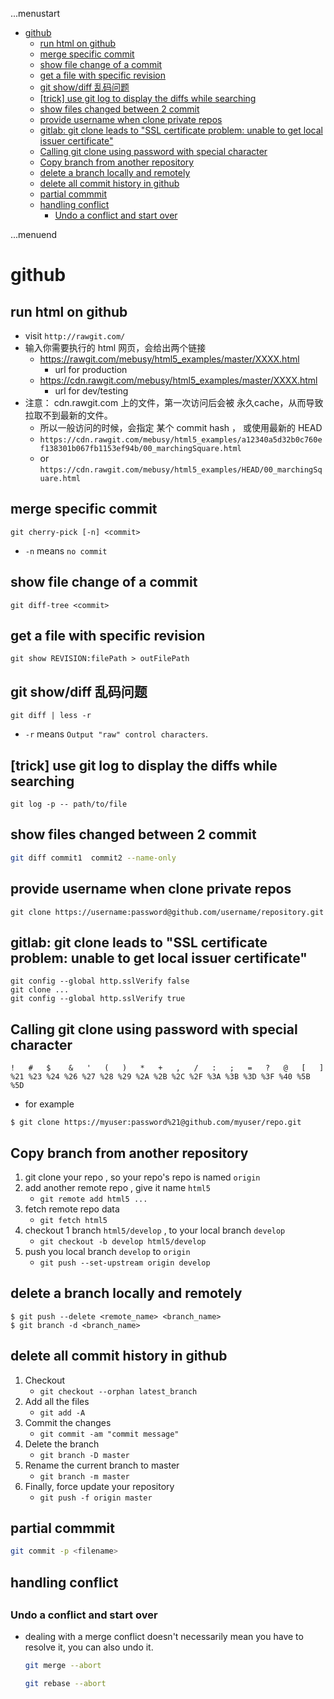 ...menustart

- [github](#bf215181b5140522137b3d4f6b73544a)
    - [run html on github](#606e5c37337c2f05305ab4a4a0dc2691)
    - [merge specific commit](#a6c7b8bc87e837e643f48e27b843d648)
    - [show file change of a commit](#e35fc6dbd7673d56c0824c31ff378241)
    - [get a file with specific revision](#6f4311248df3ab2115e904e14c7836c9)
    - [git show/diff 乱码问题](#aafd38d2cb2288571bb67fc78e3a18f7)
    - [\[trick\] use git log to display the diffs while searching](#a9df5d1d20b4eb063767169d82151fdc)
    - [show files changed between 2 commit](#384d969c3957ddc0b7be9841ff3549a8)
    - [provide username when clone private repos](#366ee47209629dccbab3d2399247ea84)
    - [gitlab: git clone leads to "SSL certificate problem: unable to get local issuer certificate"](#8da880caa0ca98d1c46a028c0da79aac)
    - [Calling git clone using password with special character](#60f96f2175fb84d4839e67f2533a4c10)
    - [Copy branch from another repository](#9af7d00519ec3625b399242404c33af2)
    - [delete a branch locally and remotely](#65804564299051849847b74237b908e7)
    - [delete all commit history in github](#299ba8422f7eafd171b8c712b9319131)
    - [partial commmit](#365a5d68e803e7cd517640176167c02b)
    - [handling conflict](#bcccf2d6eb0a519d64f1b86b59fe5db3)
        - [Undo a conflict and start over](#a44d692e0cfa312f2d01e7cc424f3531)

...menuend


<h2 id="bf215181b5140522137b3d4f6b73544a"></h2>


# github 


<h2 id="606e5c37337c2f05305ab4a4a0dc2691"></h2>


## run html on github

- visit `http://rawgit.com/`
- 输入你需要执行的 html 网页，会给出两个链接
    - https://rawgit.com/mebusy/html5_examples/master/XXXX.html
        - url for production
    - https://cdn.rawgit.com/mebusy/html5_examples/master/XXXX.html
        - url for dev/testing
- 注意： cdn.rawgit.com 上的文件，第一次访问后会被 永久cache，从而导致 拉取不到最新的文件。
    - 所以一般访问的时候，会指定 某个 commit hash  ， 或使用最新的 HEAD
    - `https://cdn.rawgit.com/mebusy/html5_examples/a12340a5d32b0c760ef138301b067fb1153ef94b/00_marchingSquare.html`
    - or `https://cdn.rawgit.com/mebusy/html5_examples/HEAD/00_marchingSquare.html`


<h2 id="a6c7b8bc87e837e643f48e27b843d648"></h2>


## merge specific commit 

```
git cherry-pick [-n] <commit> 
```

- `-n` means `no commit `

<h2 id="e35fc6dbd7673d56c0824c31ff378241"></h2>


## show file change of a commit 

```
git diff-tree <commit>
```

<h2 id="6f4311248df3ab2115e904e14c7836c9"></h2>


## get a file with specific revision

```
git show REVISION:filePath > outFilePath
```


<h2 id="aafd38d2cb2288571bb67fc78e3a18f7"></h2>


## git show/diff 乱码问题

```
git diff | less -r
```

- `-r` means `Output "raw" control characters`.


<h2 id="a9df5d1d20b4eb063767169d82151fdc"></h2>


## [trick] use git log to display the diffs while searching

```
git log -p -- path/to/file
```


<h2 id="384d969c3957ddc0b7be9841ff3549a8"></h2>


## show files changed between 2 commit 

```bash
git diff commit1  commit2 --name-only
```



<h2 id="366ee47209629dccbab3d2399247ea84"></h2>


## provide username when clone private repos

```
git clone https://username:password@github.com/username/repository.git
```


<h2 id="8da880caa0ca98d1c46a028c0da79aac"></h2>


## gitlab: git clone leads to "SSL certificate problem: unable to get local issuer certificate"

```
git config --global http.sslVerify false
git clone ...
git config --global http.sslVerify true
```


<h2 id="60f96f2175fb84d4839e67f2533a4c10"></h2>


## Calling git clone using password with special character

```
!   #   $    &   '   (   )   *   +   ,   /   :   ;   =   ?   @   [   ]
%21 %23 %24 %26 %27 %28 %29 %2A %2B %2C %2F %3A %3B %3D %3F %40 %5B %5D
```

- for example

```
$ git clone https://myuser:password%21@github.com/myuser/repo.git
```

<h2 id="9af7d00519ec3625b399242404c33af2"></h2>


## Copy branch from another repository

 1. git clone your repo , so your repo's repo is named `origin`
 2. add another remote repo , give it name `html5`
    - `git remote add html5 ...` 
 3. fetch remote repo data
    - `git fetch html5`
 4. checkout 1 branch `html5/develop` , to your local branch `develop`
    - `git checkout -b develop html5/develop`
 5. push you local branch `develop` to `origin`
    - `git push --set-upstream origin develop`

<h2 id="65804564299051849847b74237b908e7"></h2>


## delete a branch locally and remotely

```
$ git push --delete <remote_name> <branch_name>
$ git branch -d <branch_name>
```


<h2 id="299ba8422f7eafd171b8c712b9319131"></h2>


## delete all commit history in github

1. Checkout
    - `git checkout --orphan latest_branch`
2. Add all the files
    - `git add -A`
3. Commit the changes
    - `git commit -am "commit message"`
4. Delete the branch
    - `git branch -D master`
5. Rename the current branch to master
    - `git branch -m master`
6. Finally, force update your repository
    - `git push -f origin master`


<h2 id="365a5d68e803e7cd517640176167c02b"></h2>


## partial commmit 

```bash
git commit -p <filename>
```

<h2 id="bcccf2d6eb0a519d64f1b86b59fe5db3"></h2>


## handling conflict

<h2 id="a44d692e0cfa312f2d01e7cc424f3531"></h2>


### Undo a conflict and start over

- dealing with a merge conflict doesn't necessarily mean you have to resolve it, you can also undo it.
    ```bash
    git merge --abort
    ```
    ```bash
    git rebase --abort
    ```


